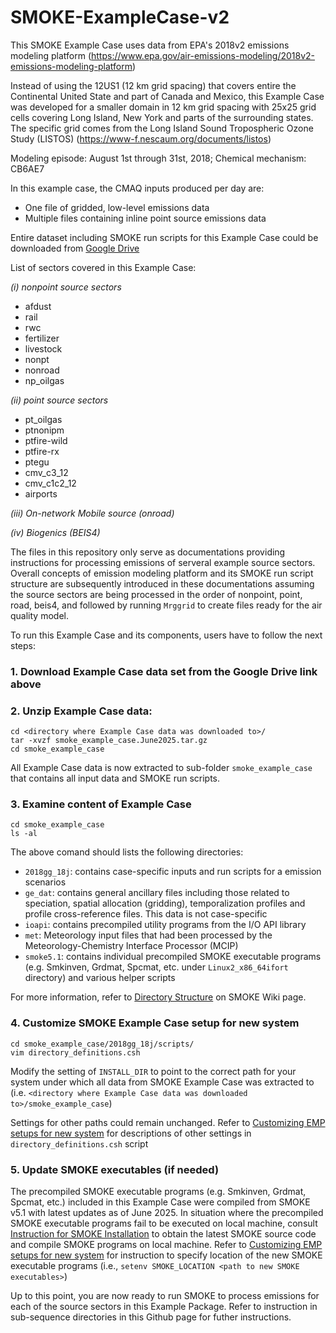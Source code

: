 # SMOKE-ExampleCase-v2

This SMOKE Example Case uses data from EPA's 2018v2 emissions modeling platform (https://www.epa.gov/air-emissions-modeling/2018v2-emissions-modeling-platform)

Instead of using the 12US1 (12 km grid spacing) that covers entire the Continental United State and part of Canada and Mexico, this Example Case was developed for a smaller domain in 12 km grid spacing with 25x25 grid cells covering Long Island, New York and parts of the surrounding states. The specific grid comes from the Long Island Sound Tropospheric Ozone Study (LISTOS) (https://www-f.nescaum.org/documents/listos)

Modeling episode: August 1st through 31st, 2018; Chemical mechanism: CB6AE7

In this example case, the CMAQ inputs produced per day are:
+ One file of gridded, low-level emissions data
+ Multiple files containing inline point source emissions data

Entire dataset including SMOKE run scripts for this Example Case could be downloaded from [Google Drive](https://drive.google.com/file/d/1PsxZAhui7sbSt3Qx_mN1I41q936JfiwT/view?usp=sharing)

List of sectors covered in this Example Case:

*(i) nonpoint source sectors*
  - afdust
  - rail
  - rwc
  - fertilizer
  - livestock
  - nonpt
  - nonroad
  - np_oilgas  

*(ii) point source sectors*
  - pt_oilgas
  - ptnonipm
  - ptfire-wild
  - ptfire-rx
  - ptegu
  - cmv_c3_12
  - cmv_c1c2_12
  - airports

*(iii) On-network Mobile source (onroad)*

*(iv) Biogenics (BEIS4)*

The files in this repository only serve as documentations providing instructions for processing emissions of serveral example source sectors. Overall concepts of emission modeling platform and its SMOKE run script structure are subsequently introduced in these documentations assuming the source sectors are being processed in the order of nonpoint, point, road, beis4, and followed by running `Mrggrid` to create files ready for the air quality model.  

To run this Example Case and its components, users have to follow the next steps:

### 1. Download Example Case data set from the Google Drive link above ###

### 2. Unzip Example Case data: ###
```
cd <directory where Example Case data was downloaded to>/
tar -xvzf smoke_example_case.June2025.tar.gz
cd smoke_example_case
```
All Example Case data is now extracted to sub-folder `smoke_example_case` that contains all input data and SMOKE run scripts.

### 3. Examine content of Example Case ###
```
cd smoke_example_case
ls -al
```
The above comand should lists the following directories:
- `2018gg_18j`: contains case-specific inputs and run scripts for a emission scenarios 
- `ge_dat`: contains general ancillary files including those related to speciation, spatial allocation (gridding), temporalization profiles and profile cross-reference files. This data is not case-specific
- `ioapi`: contains precompiled utility programs from the I/O API library
- `met`: Meteorology input files that had been processed by the Meteorology-Chemistry Interface Processor (MCIP)
- `smoke5.1`: contains individual precompiled SMOKE executable programs (e.g. Smkinven, Grdmat, Spcmat, etc. under `Linux2_x86_64ifort` directory) and various helper scripts

For more information, refer to [Directory Structure](https://github.com/CEMPD/SMOKE/wiki/A.-Overall-Instructions-on-Running-SMOKE-using-EPA's-Emissions-Modeling-Platforms#directory-structure) on SMOKE Wiki page. 


### 4. Customize SMOKE Example Case setup for new system ###
```
cd smoke_example_case/2018gg_18j/scripts/
vim directory_definitions.csh
```
Modify the setting of `INSTALL_DIR` to point to the correct path for your system under which all data from SMOKE Example Case was extracted to (i.e. `<directory where Example Case data was downloaded to>/smoke_example_case`)  

Settings for other paths could remain unchanged. Refer to [Customizing EMP setups for new system](https://github.com/CEMPD/SMOKE/wiki/A.-Overall-Instructions-on-Running-SMOKE-using-EPA's-Emissions-Modeling-Platforms#customizing-emp-setups-for-new-system) for descriptions of other settings in `directory_definitions.csh` script

### 5. Update SMOKE executables (if needed) ###

The precompiled SMOKE executable programs (e.g. Smkinven, Grdmat, Spcmat, etc.) included in this Example Case were compiled from SMOKE v5.1 with latest updates as of June 2025. In situation where the precompiled SMOKE executable programs fail to be executed on local machine, consult [Instruction for SMOKE Installation](https://github.com/CEMPD/SMOKE/wiki/B.-Instructions-for-SMOKE-Installation) to obtain the latest SMOKE source code and compile SMOKE programs on local machine. Refer to [Customizing EMP setups for new system](https://github.com/CEMPD/SMOKE/wiki/A.-Overall-Instructions-on-Running-SMOKE-using-EPA's-Emissions-Modeling-Platforms#customizing-emp-setups-for-new-system) for instruction to specify location of the new SMOKE executable programs (i.e., `setenv SMOKE_LOCATION <path to new SMOKE executables>`) 




Up to this point, you are now ready to run SMOKE to process emissions for each of the source sectors in this Example Package. Refer to instruction in sub-sequence directories in this Github page for futher instructions.
